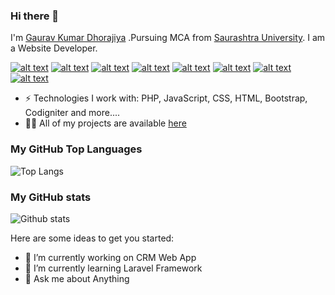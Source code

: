 ### Hi there 👋
I'm [Gaurav Kumar Dhorajiya](https://gkdhorajiya.github.io) .Pursuing MCA from [Saurashtra University](https://www.saurashtrauniversity.edu/). I am a Website Developer.


[![alt text][1.1]][1] [![alt text][2.1]][2] [![alt text][3.1]][3] [![alt text][4.1]][4] [![alt text][5.1]][5] [![alt text][6.1]][6] [![alt text][7.1]][7] [![alt text][8.1]][8]

[1.1]: https://img.icons8.com/color/48/000000/twitter.png
[2.1]: https://img.icons8.com/color/48/000000/facebook-new.png
[3.1]: https://img.icons8.com/color/48/000000/github--v1.png
[4.1]: https://img.icons8.com/color/48/000000/instagram-new.png
[5.1]: https://img.icons8.com/color/48/000000/medium-monogram.png
[6.1]: https://img.icons8.com/color/48/000000/linkedin.png
[7.1]: https://img.icons8.com/color/48/000000/filled-message.png
[8.1]: https://img.icons8.com/color/48/000000/telegram-app.png

[1]: http://www.twitter.com/gkdhorajiya
[2]: http://www.facebook.com/gkdhorajiya
[3]: http://www.github.com/gkdhorajiya
[4]: http://www.instagram.com/gkdhorajiya
[5]: https://medium.com/@gkdhorajiya
[6]: https://www.linkedin.com/in/gkdhorajiya/
[7]: mailto:gkdhorajiya@gmail.com
[8]: https://t.me/gkdhorajiya


- ⚡️ Technologies I work with: PHP, JavaScript, CSS, HTML, Bootstrap, Codigniter and  more....
- 👨‍💻 All of my projects are available  [here](https://github.com/gkdhorajiya?tab=repositories)

### My GitHub Top Languages 
![Top Langs](https://github-readme-stats.vercel.app/api/top-langs/?username=gkdhorajiya)
### My GitHub stats
![Github stats](https://github-readme-stats.vercel.app/api?username=gkdhorajiya&show_icons=true)

Here are some ideas to get you started:

- 🔭 I’m currently working on CRM Web App
- 🌱 I’m currently learning Laravel Framework
- 💬 Ask me about Anything

